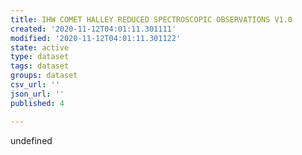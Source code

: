 ```yaml
---
title: IHW COMET HALLEY REDUCED SPECTROSCOPIC OBSERVATIONS V1.0
created: '2020-11-12T04:01:11.301111'
modified: '2020-11-12T04:01:11.301122'
state: active
type: dataset
tags: dataset
groups: dataset
csv_url: ''
json_url: ''
published: 4

---
```

undefined
